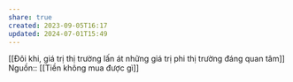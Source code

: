 ```yaml
---
share: true
created: 2023-09-05T16:17
updated: 2024-07-01T15:49
---
```

[[Đôi khi, giá trị thị trường lấn át những giá trị phi thị trường đáng quan tâm]]
Nguồn:: [[Tiền không mua được gì]]
